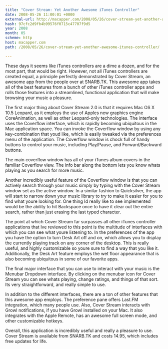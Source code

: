 ```yaml
---
title: "Cover Stream: Yet Another Awesome iTunes Controller"
date: 2008-05-26 11:00:01 +0000
external-url: http://macapper.com/2008/05/26/cover-stream-yet-another-awesome-itunes-controller/
hash: 97cfc2d9fb4b99576f0715c47707f9d5
year: 2008
month: 05
scheme: http
host: macapper.com
path: /2008/05/26/cover-stream-yet-another-awesome-itunes-controller/

---
```


These days it seems like iTunes controllers are a dime a dozen, and for the most part, that would be right. However, not all iTunes controllers are created equal, a principle perfectly demonstrated by Cover Stream, an awesome app from the people over at SNARB.TK. This awesome app takes all of the best features from a bunch of other iTunes controller apps and rolls those features into a streamlined, functional application that will make browsing your music a pleasure.

The first major thing about Cover Stream 2.0 is that it requires Mac OS X 10.5 Leopard, as it employs the use of Apples new graphics engine CoreAnimation, as well as other Leopard-only technologies. The interface uses the Coverflow interface, which is rapidly becoming ubiquitous in the Mac application space. You can invoke the Coverflow window by using any key-combination that youd like, which is easily tweaked via the preferences menu of the application. The Coverflow window is chock full of handy buttons to control your music, including Play/Pause, and Forward/Backward buttons.


The main coverflow window has all of your iTunes album covers in the familiar Coverflow view. The info bar along the bottom lets you know whats playing as you search for more music.

Another incredibly useful feature of the Coverflow window is that you can actively search through your music simply by typing with the Cover Stream window set as the active window. In a similar fashion to Quicksilver, the app will start to narrow down your music library to try to make it easier for you to find what youre looking for. One thing Id really like to see implemented would be the ability to hit Backspace once to have it clear out the entire search, rather than just erasing the last typed character.



The point at which Cover Stream far surpasses all other iTunes controller applications that Ive reviewed to this point is the multitude of interfaces with which you can see what youre listening to. In the preferences of the app you have the option to turn Desk Art off and on, which allows you to display the currently playing track on any corner of the desktop. This is really useful, and highly customizable so youre sure to find a way that you like it. Additionally, the Desk Art feature employs the wet floor appearance that is also becoming ubiquitous in some of our favorite apps.



The final major interface that you can use to interact with your music is the Menubar Dropdown interface. By clicking on the menubar icon for Cover Stream you can see whats playing, change ratings, and things of that sort. Its very straightforward, and really simple to use.



In addition to the different interfaces, there are a ton of other features that this awesome app employs. The preference pane offers Last.FM integration, which many people use. Also, Cover Stream interacts with Growl notifications, if you have Growl installed on your Mac. It also integrates with the Apple Remote, has an awesome full screen mode, and other customizable hotkeys.



Overall, this application is incredibly useful and really a pleasure to use. Cover Stream is available from SNARB.TK and costs 14.95, which includes free updates for life.
